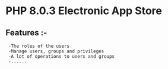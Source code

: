 # PHP 8.0.3 Electronic App Store
## Features :-
```
 -The roles of the users
 -Manage users, groups and privileges
 -A lot of operations to users and groups
 -......
